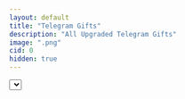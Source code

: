 ```yaml
---
layout: default
title: "Telegram Gifts"
description: "All Upgraded Telegram Gifts"
image: ".png"
cid: 0
hidden: true
---
```

<style>

#list {
  display: grid;
  --fw: min(calc(100vw - 56px),980px);
}
#list .item {
  position: relative;
  background-color: var(--md-sys-color-background);
  box-sizing: border-box;
  overflow: hidden;
  width: 96%;
  margin: 2%;
  border-radius: calc(var(--font)/100*10);
  font-size: 0;
  outline: 1px solid var(--md-sys-color-outline-variant);
}
#list img {
  width: 100%;
  aspect-ratio: 1;
}
#list .id {
  background-color: #0014;
  color: #fff;
  display: flex;
  justify-content: center;
  align-items: center;
  width: 100%;
  height: 10%;
  position: absolute;
  top: 0;
  right: 0;
  transform-origin: center center;
  transform: translateX(45%) rotateZ(45deg) translateY(80%);
  font-size: calc(var(--font)/100*6);
}

@media screen and (width > 100px) {
  #list {
    grid-template-columns: repeat(2,1fr);
    --font: calc(var(--fw)/2);
  }
}
@media screen and (width > 500px) {
  #list {
    grid-template-columns: repeat(3,1fr);
    --font: calc(var(--fw)/3);
  }
}
@media screen and (width > 700px) {
  #list {
    grid-template-columns: repeat(4,1fr);
    --font: calc(var(--fw)/4);
  }
}
@media screen and (width > 900px) {
  #list {
    grid-template-columns: repeat(5,1fr);
    --font: calc(var(--fw)/5);
  }
}

</style>

<select id="type">
</select>
<div id="list"></div>

<script>

const gifts = `astralshard
bdaycandle
berrybox
bunnymuffin
cookieheart
crystalball
deskcalendar
diamondring
durovscap
eternalcandle
eternalrose
evileye
flyingbroom
genielamp
gingercookie
hangingstar
hexpot
homemadecake
hypnolollipop
iongem
jellybunny
jesterhat
jinglebells
kissedfrog
lolpop
lootbag
lovecandle
lovepotion
lunarsnake
madpumpkin
magicpotion
minioscar
partysparkler
perfumebottle
plushpepe
preciouspeach
recordplayer
sakuraflower
santahat
scaredcat
sharptongue
signetring
skullflower
sleighbell
snowmittens
spicedwine
spyagaric
starnotepad
swisswatch
tophat
toybear
trappedheart
vintagecigar
voodoodoll
witchhat`.split("\n");

gifts.forEach(gift => {
  const option = document.createElement("option");
  option.value = gift;
  option.textContent = gift.charAt(0).toUpperCase()+gift.slice(1);
  type.appendChild(option);
});

const get_src = (a,b,c=0) => {
  return `https://nft.fragment.com/gift/${a}-${b}.${["small","medium","large"][c]||c}.jpg`
}

load_gifts = (a=1,b=32) => {
  list.innerHTML = "";
  for (i=a;i<=b;i++) {
    const gift = document.createElement("div");
    gift.classList.add("item");

    const img = document.createElement("img");
    img.src = get_src(type.value,i,1);
    gift.appendChild(img);

    const id = document.createElement("div");
    id.classList.add("id");
    id.innerText = "#"+i;
    gift.appendChild(id);

    list.appendChild(gift);
  }
}

type.addEventListener("change",() => {
  //const a = parseInt(from.value);
  //const b = a+parseInt(limit.value);
  load_gifts();
});
load_gifts();
</script>
